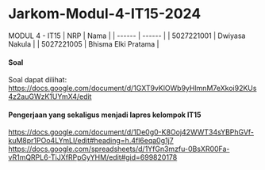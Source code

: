 # Jarkom-Modul-4-IT15-2024

MODUL 4 - IT15
| NRP | Nama |
| ------ | ------ |
| 5027221001 | Dwiyasa Nakula |
| 5027221005 | Bhisma Elki Pratama |

#### Soal 
Soal dapat dilihat: <br>
https://docs.google.com/document/d/1GXT9vKlOWb9yHlmnM7eXkoi92KUs4z2auGWzK1UYmX4/edit <br>

#### Pengerjaan yang sekaligus menjadi lapres kelompok IT15 <br>
https://docs.google.com/document/d/1De0g0-K8Ooj42WWT34sYBPhGVf-kuM8pr1POo4LYmLI/edit#heading=h.4fl6eqa0g1j7 <br>
https://docs.google.com/spreadsheets/d/1YfGn3mzfu-0BsXR00Fa-vR1mQRPL6-TiJXfRPpGyYHM/edit#gid=699820178
